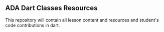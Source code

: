 ## ADA Dart Classes Resources
This repository will contain all lesson content and resources and student's code contributions in dart.